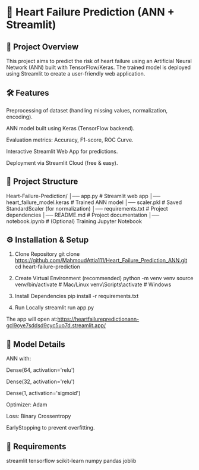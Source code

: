 # 💓 Heart Failure Prediction (ANN + Streamlit)
## 📌 Project Overview

This project aims to predict the risk of heart failure using an Artificial Neural Network (ANN) built with TensorFlow/Keras.
The trained model is deployed using Streamlit to create a user-friendly web application.

## 🛠️ Features

Preprocessing of dataset (handling missing values, normalization, encoding).

ANN model built using Keras (TensorFlow backend).

Evaluation metrics: Accuracy, F1-score, ROC Curve.

Interactive Streamlit Web App for predictions.

Deployment via Streamlit Cloud (free & easy).

## 📂 Project Structure
Heart-Failure-Prediction/
│── app.py                 # Streamlit web app
│── heart_failure_model.keras  # Trained ANN model
│── scaler.pkl             # Saved StandardScaler (for normalization)
│── requirements.txt       # Project dependencies
│── README.md              # Project documentation
│── notebook.ipynb         # (Optional) Training Jupyter Notebook

## ⚙️ Installation & Setup
1. Clone Repository
git clone https://github.com/MahmoudAttia111/Heart_Failure_Prediction_ANN.git
cd heart-failure-prediction

2. Create Virtual Environment (recommended)
python -m venv venv
source venv/bin/activate   # Mac/Linux
venv\Scripts\activate      # Windows

3. Install Dependencies
pip install -r requirements.txt

4. Run Locally
streamlit run app.py


The app will open at:https://heartfailurepredictionann-gcl9oye7sddsd9cyc5uo7d.streamlit.app/

## 🧠 Model Details

ANN with:

Dense(64, activation='relu')

Dense(32, activation='relu')

Dense(1, activation='sigmoid')

Optimizer: Adam

Loss: Binary Crossentropy

EarlyStopping to prevent overfitting.

## 📌 Requirements
streamlit
tensorflow
scikit-learn
numpy
pandas
joblib
 
